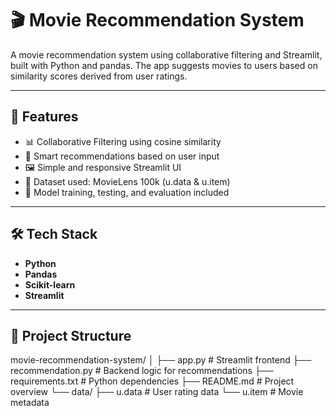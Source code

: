 
# 🎬 Movie Recommendation System

A movie recommendation system using collaborative filtering and Streamlit, built with Python and pandas. The app suggests movies to users based on similarity scores derived from user ratings.

---

## 🚀 Features

- 📊 Collaborative Filtering using cosine similarity
- 🧠 Smart recommendations based on user input
- 🖼️ Simple and responsive Streamlit UI
- 📂 Dataset used: MovieLens 100k (u.data & u.item)
- 🧪 Model training, testing, and evaluation included

---

## 🛠️ Tech Stack

- **Python**
- **Pandas**
- **Scikit-learn**
- **Streamlit**

---

## 📁 Project Structure
movie-recommendation-system/
│
├── app.py # Streamlit frontend
├── recommendation.py # Backend logic for recommendations
├── requirements.txt # Python dependencies
├── README.md # Project overview
└── data/
├── u.data # User rating data
└── u.item # Movie metadata


